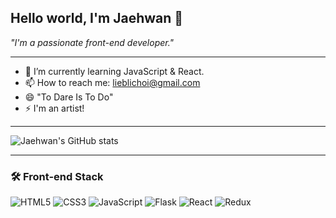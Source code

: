 ## Hello world, I'm Jaehwan 👋
_"I'm a passionate front-end developer."_
***
- 🌱 I’m currently learning JavaScript & React.
- 📫 How to reach me: lieblichoi@gmail.com 
- 😄 "To Dare Is To Do"
- ⚡ I'm an artist!
***
![Jaehwan's GitHub stats](https://github-readme-stats.vercel.app/api?username=lieblichoi&theme=react&show_icons=true)
***
### 🛠 Front-end Stack 
![HTML5](https://img.shields.io/badge/HTML5-E34F26?style=flat-square&logo=HTML5&logoColor=white) ![CSS3](https://img.shields.io/badge/CSS3-1572B6?style=flat-square&logo=CSS3&logoColor=white) ![JavaScript](https://img.shields.io/badge/JavaScript-F7DF1E?style=flat-square&logo=JavaScript&logoColor=black)  ![Flask](https://img.shields.io/badge/Flask-000000?style=flat-square&logo=Flask&logoColor=white) ![React](https://img.shields.io/badge/React-61DAFB?style=flat-square&logo=React&logoColor=black) ![Redux](https://img.shields.io/badge/Redux-764ABC?style=flat-square&logo=Redux&logoColor=white) 
